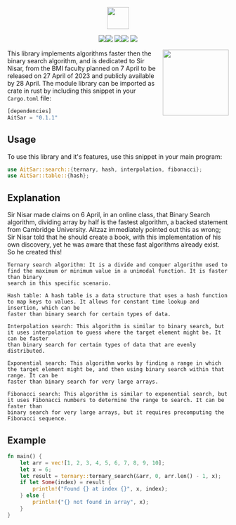 <p align="center"><img src="https://img.shields.io/badge/THE%20-AITSAR-blue?style=for-the-badge&logo=appveyor" height="50"></p>
<p align="center"><img src="https://img.shields.io/github/issues/AitSad/Aitsar?style=social&logo=appveyor"><img src="https://img.shields.io/github/forks/AitSad/Aitsar?style=social&logo=appveyor"> <img src="https://img.shields.io/github/stars/AitSad/Aitsar?style=social&logo=appveyor"><img src="https://img.shields.io/github/license/AitSad/Aitsar?style=social&logo=appveyor"> <img src="https://img.shields.io/twitter/url?url=https%3A%2F%2Fgithub.com%2FAitSad%2FAitsar"></p>


<img align="right" height=150 src="https://github.com/AitzazImtiaz/Public-Images/blob/main/ezgif-1-ebb07e4038.gif">


This library implements algorithms faster then the binary search algorithm, and is dedicated to Sir Nisar, from the BMI faculty planned on 7 April to be released on 27 April of 2023 and publicly available by 28 April. The module library can be imported as crate in rust by including this snippet in your `Cargo.toml` file:

```rust
[dependencies]
AitSar = "0.1.1"
```

## Usage
To use this library and it's features, use this snippet in your main program:
```rust
use AitSar::search::{ternary, hash, interpolation, fibonacci};
use AitSar::table::{hash};
```

## Explanation
Sir Nisar made claims on 6 April, in an online class, that Binary Search algorithm, dividing array by half is the fastest algorithm, a backed statement from Cambridge University. Aitzaz immediately pointed out this as wrong; Sir Nisar told that he should create a book, with this implementation of his own discovery, yet he was aware that these fast algorithms already exist. So he created this! 

```
Ternary search algorithm: It is a divide and conquer algorithm used to find the maximum or minimum value in a unimodal function. It is faster than binary 
search in this specific scenario.

Hash table: A hash table is a data structure that uses a hash function to map keys to values. It allows for constant time lookup and insertion, which can be 
faster than binary search for certain types of data.

Interpolation search: This algorithm is similar to binary search, but it uses interpolation to guess where the target element might be. It can be faster 
than binary search for certain types of data that are evenly distributed.

Exponential search: This algorithm works by finding a range in which the target element might be, and then using binary search within that range. It can be 
faster than binary search for very large arrays.

Fibonacci search: This algorithm is similar to exponential search, but it uses Fibonacci numbers to determine the range to search. It can be faster than 
binary search for very large arrays, but it requires precomputing the Fibonacci sequence.
```

## Example

```rust
fn main() {
    let arr = vec![1, 2, 3, 4, 5, 6, 7, 8, 9, 10];
    let x = 6;
    let result = ternary::ternary_search(&arr, 0, arr.len() - 1, x);
    if let Some(index) = result {
        println!("Found {} at index {}", x, index);
    } else {
        println!("{} not found in array", x);
    }
}
```
